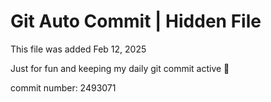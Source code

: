 # Git Auto Commit | Hidden File

This file was added Feb 12, 2025

Just for fun and keeping my daily git commit active 🤪

commit number: 2493071
